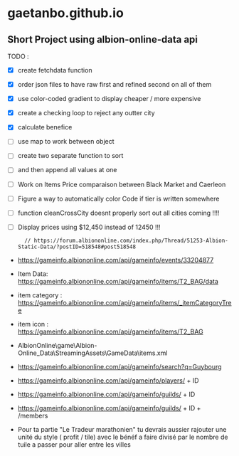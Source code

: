 # gaetanbo.github.io
## Short Project using albion-online-data api

TODO :
- [x] create fetchdata function
- [x] order json files to have raw first and refined second on all of them
- [x] use color-coded gradient to display cheaper / more expensive
- [x] create a checking loop to reject any outter city
- [x] calculate benefice
- [ ] use map to work between object
- [ ] create two separate function to sort
- [ ] and then append all values at one
- [ ] Work on Items Price comparaison between Black Market and Caerleon
- [ ] Figure a way to automatically color Code if  tier is written somewhere

- [ ] function cleanCrossCity doesnt properly sort out all cities coming !!!!
- [ ] Display prices using $12,450 instead of 12450 !!!

		// https://forum.albiononline.com/index.php/Thread/51253-Albion-Static-Data/?postID=518548#post518548

- 	https://gameinfo.albiononline.com/api/gameinfo/events/33204877
- 	Item Data:		https://gameinfo.albiononline.com/api/gameinfo/items/T2_BAG/data
- 	item category : 	https://gameinfo.albiononline.com/api/gameinfo/items/_itemCategoryTree
-	item icon : 		https://gameinfo.albiononline.com/api/gameinfo/items/T2_BAG
-	AlbionOnline\game\Albion-Online_Data\StreamingAssets\GameData\items.xml
-	https://gameinfo.albiononline.com/api/gameinfo/search?q=Guybourg
-	https://gameinfo.albiononline.com/api/gameinfo/players/ + ID 
-	https://gameinfo.albiononline.com/api/gameinfo/guilds/ + ID 
-	https://gameinfo.albiononline.com/api/gameinfo/guilds/ + ID + /members


- Pour ta partie "Le Tradeur marathonien" tu devrais aussier rajouter une unité du style ( profit / tile) avec le bénéf a faire divisé par le nombre de tuile a passer pour aller entre les villes